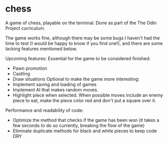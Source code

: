 # chess
A game of chess, playable on the terminal. Done as part of the The Odin Project curriculum.

The game works fine, although there may be some bugs I haven't had the time to test (I would be happy to know if you find one!), and there are some lacking features mentioned below.

Upcoming features:
  Essential for the game to be considered finished:
  - Pawn promotion
  - Castling
  - Draw situations
  Optional to make the game more interesting:
  - Implement saving and loading of games
  - Implement AI that makes random moves.
  - Highlight piece when selected. When possible moves include an enemy piece to eat, make the piece color red and don't put a square over it.

  Performance and readability of code:
  - Optimize the method that checks if the game has been won (it takes a few seconds to do so currently, breaking the flow of the game)
  - Eliminate duplicate methods for black and white pieces to keep code DRY